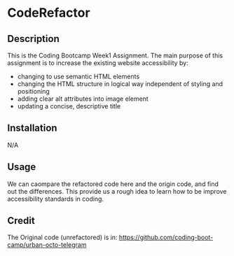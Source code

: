 # CodeRefactor

## Description

This is the Coding Bootcamp Week1 Assignment.
The main purpose of this assignment is to increase the existing website accessibility by:
- changing to use semantic HTML elements
- changing the HTML structure in logical way independent of styling and positioning
- adding clear alt attributes into image element
- updating a concise, descriptive title

## Installation

N/A

## Usage

We can caompare the refactored code here and the origin code, and find out the differences.
This provide us a rough idea to learn how to be improve accessibility standards in coding.

## Credit
The Original code (unrefactored) is in: 
https://github.com/coding-boot-camp/urban-octo-telegram




